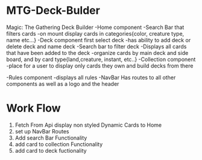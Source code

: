 # MTG-Deck-Bulder
Magic: The Gathering Deck Builder
-Home component 
	-Search Bar that filters cards
	-on mount display cards in categories{color, creature type, name etc…}
-Deck component
	first select deck
	-has ability to add deck or delete deck and name deck
	-Search bar to filter deck
	-Displays all cards that have been added to the deck
	-organize cards by main deck and side board, and by card type{land,creature, instant, etc..}
-Collection component
    -place for a user to display only cards they own and build decks from there

-Rules component
	-displays all rules
-NavBar Has routes to all other components as well as a logo and the header

# Work Flow
1. Fetch From Api display non styled Dynamic Cards to Home
2. set up NavBar Routes
3. Add search Bar Functionality
4. add card to collection Functionality
5. add card to deck fuctionality